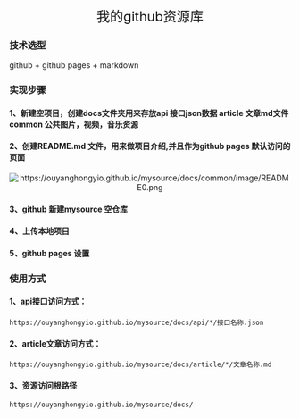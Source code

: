 <rich-text>
  <div style="text-align: center;font-size: x-large">我的github资源库</div>
</rich-text>

### 技术选型

github + github pages + markdown

### 实现步骤

#### 1、新建空项目，创建docs文件夹用来存放api 接口json数据 article 文章md文件 common 公共图片，视频，音乐资源

#### 2、创建README.md 文件，用来做项目介绍,并且作为github pages 默认访问的页面

<rich-text>
  <span style="text-align: center; clear: both; display: block;margin: auto;">
    <img src="https://ouyanghongyio.github.io/mysource/docs/common/image/README0.png" alt="https://ouyanghongyio.github.io/mysource/docs/common/image/README0.png" />
  </span>
</rich-text>

#### 3、github 新建mysource 空仓库

#### 4、上传本地项目

#### 5、github pages 设置

### 使用方式

#### 1、api接口访问方式：

```
https://ouyanghongyio.github.io/mysource/docs/api/*/接口名称.json
```

#### 2、article文章访问方式：

```
https://ouyanghongyio.github.io/mysource/docs/article/*/文章名称.md
```

#### 3、资源访问根路径

```
https://ouyanghongyio.github.io/mysource/docs/
```
